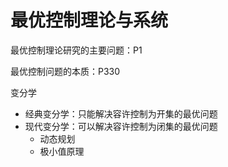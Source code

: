 # 最优控制理论与系统



最优控制理论研究的主要问题：P1

最优控制问题的本质：P330











变分学

- 经典变分学：只能解决容许控制为开集的最优问题
- 现代变分学：可以解决容许控制为闭集的最优问题
  - 动态规划
  - 极小值原理









